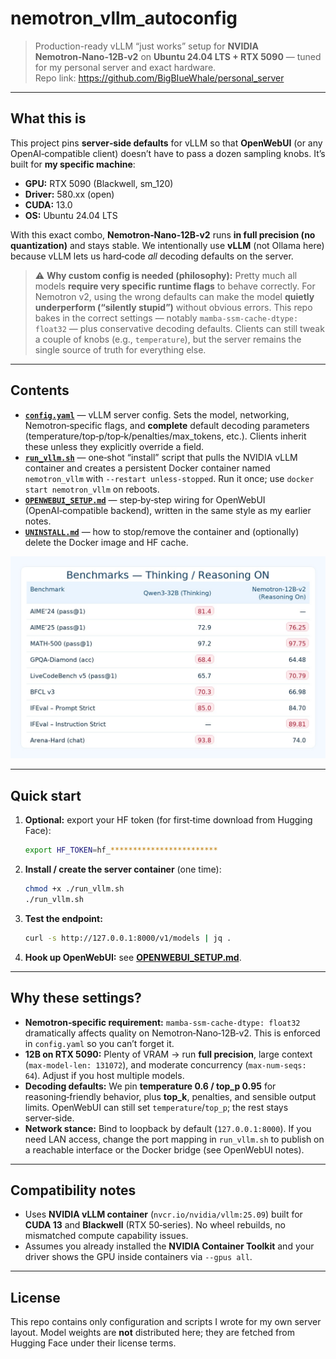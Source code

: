 # nemotron_vllm_autoconfig

> Production-ready vLLM “just works” setup for **NVIDIA Nemotron‑Nano‑12B‑v2** on **Ubuntu 24.04 LTS + RTX 5090** — tuned for my personal server and exact hardware.  
> Repo link: https://github.com/BigBIueWhale/personal_server

---

## What this is

This project pins **server‑side defaults** for vLLM so that **OpenWebUI** (or any OpenAI‑compatible client) doesn’t have to pass a dozen sampling knobs. It’s built for **my specific machine**:
- **GPU:** RTX 5090 (Blackwell, sm_120)
- **Driver:** 580.xx (open)  
- **CUDA:** 13.0
- **OS:** Ubuntu 24.04 LTS

With this exact combo, **Nemotron‑Nano‑12B‑v2** runs **in full precision (no quantization)** and stays stable. We intentionally use **vLLM** (not Ollama here) because vLLM lets us hard‑code *all* decoding defaults on the server.

> ⚠️ **Why custom config is needed (philosophy):** Pretty much all models **require very specific runtime flags** to behave correctly. For Nemotron v2, using the wrong defaults can make the model **quietly underperform (“silently stupid”)** without obvious errors. This repo bakes in the correct settings — notably `mamba-ssm-cache-dtype: float32` — plus conservative decoding defaults. Clients can still tweak a couple of knobs (e.g., `temperature`), but the server remains the single source of truth for everything else.

---

## Contents

- **[`config.yaml`](./config.yaml)** — vLLM server config. Sets the model, networking, Nemotron‑specific flags, and **complete** default decoding parameters (temperature/top‑p/top‑k/penalties/max_tokens, etc.). Clients inherit these unless they explicitly override a field.
- **[`run_vllm.sh`](./run_vllm.sh)** — one‑shot “install” script that pulls the NVIDIA vLLM container and creates a persistent Docker container named `nemotron_vllm` with `--restart unless-stopped`. Run it once; use `docker start nemotron_vllm` on reboots.
- **[`OPENWEBUI_SETUP.md`](./OPENWEBUI_SETUP.md)** — step‑by‑step wiring for OpenWebUI (OpenAI‑compatible backend), written in the same style as my earlier notes.
- **[`UNINSTALL.md`](./UNINSTALL.md)** — how to stop/remove the container and (optionally) delete the Docker image and HF cache.

![placeholder](./docs/nemotron_12b_v2_benchmarks_versus_qwen3_32b.jpeg)

---

## Quick start

1. **Optional:** export your HF token (for first‑time download from Hugging Face):
   ```bash
   export HF_TOKEN=hf_************************
   ```

2. **Install / create the server container** (one time):
   ```bash
   chmod +x ./run_vllm.sh
   ./run_vllm.sh
   ```

3. **Test the endpoint:**
   ```bash
   curl -s http://127.0.0.1:8000/v1/models | jq .
   ```

4. **Hook up OpenWebUI:** see **[OPENWEBUI_SETUP.md](./OPENWEBUI_SETUP.md)**.

---

## Why these settings?

- **Nemotron‑specific requirement:** `mamba-ssm-cache-dtype: float32` dramatically affects quality on Nemotron‑Nano‑12B‑v2. This is enforced in `config.yaml` so you can’t forget it.
- **12B on RTX 5090:** Plenty of VRAM → run **full precision**, large context (`max-model-len: 131072`), and moderate concurrency (`max-num-seqs: 64`). Adjust if you host multiple models.
- **Decoding defaults:** We pin **temperature 0.6 / top_p 0.95** for reasoning‑friendly behavior, plus **top_k**, penalties, and sensible output limits. OpenWebUI can still set `temperature`/`top_p`; the rest stays server‑side.
- **Network stance:** Bind to loopback by default (`127.0.0.1:8000`). If you need LAN access, change the port mapping in `run_vllm.sh` to publish on a reachable interface or the Docker bridge (see OpenWebUI notes).

---

## Compatibility notes

- Uses **NVIDIA vLLM container** (`nvcr.io/nvidia/vllm:25.09`) built for **CUDA 13** and **Blackwell** (RTX 50‑series). No wheel rebuilds, no mismatched compute capability issues.
- Assumes you already installed the **NVIDIA Container Toolkit** and your driver shows the GPU inside containers via `--gpus all`.

---

## License

This repo contains only configuration and scripts I wrote for my own server layout. Model weights are **not** distributed here; they are fetched from Hugging Face under their license terms.
